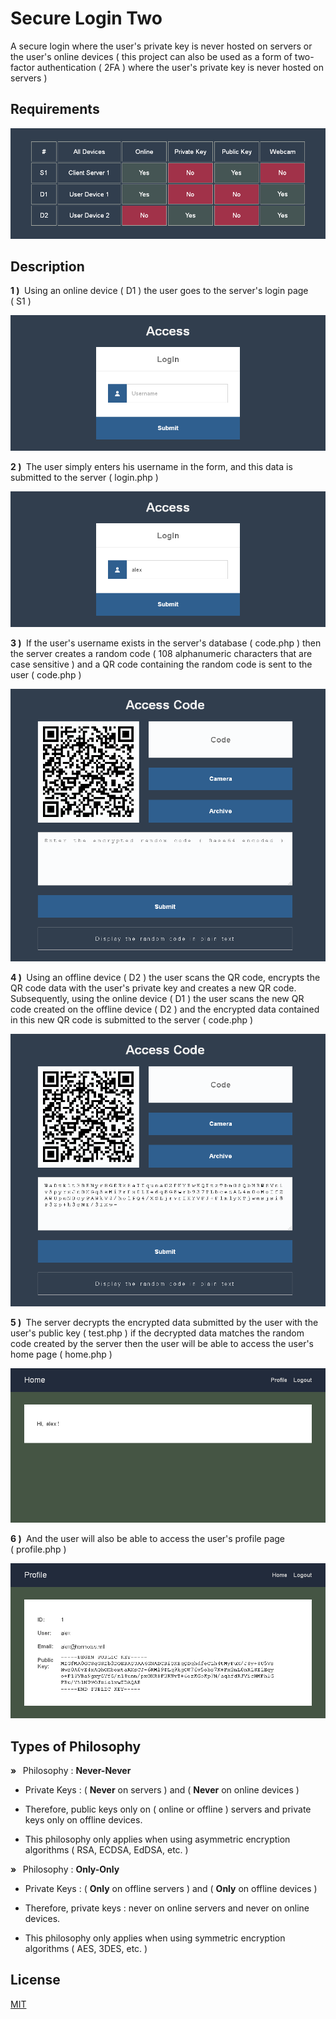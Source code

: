 # Secure Login Two

A secure login where the user's private key is never hosted on servers or the user's online devices ( this project can also be used as a form of two-factor authentication ( 2FA ) where the user's private key is never hosted on servers )

## Requirements

![table](docs/table.png)

## Description

**1&nbsp;)&nbsp;** Using an online device (&nbsp;D1&nbsp;) the user goes to the server's login page (&nbsp;S1&nbsp;)

![login1](docs/login1.png)

**2&nbsp;)&nbsp;** The user simply enters his username in the form, and this data is submitted to the server (&nbsp;login.php&nbsp;)

![login2](docs/login2.png)

**3&nbsp;)&nbsp;** If the user's username exists in the server's database (&nbsp;code.php&nbsp;) then the server creates a random code (&nbsp;108 alphanumeric characters that are case sensitive&nbsp;) and a QR code containing the random code is sent to the user (&nbsp;code.php&nbsp;)

![code1](docs/code1.png)

**4&nbsp;)&nbsp;** Using an offline device (&nbsp;D2&nbsp;) the user scans the QR code, encrypts the QR code data with the user's private key and creates a new QR code. Subsequently, using the online device (&nbsp;D1&nbsp;) the user scans the new QR code created on the offline device (&nbsp;D2&nbsp;) and the encrypted data contained in this new QR code is submitted to the server (&nbsp;code.php&nbsp;)

![code2](docs/code2.png)

**5&nbsp;)&nbsp;** The server decrypts the encrypted data submitted by the user with the user's public key (&nbsp;test.php&nbsp;) if the decrypted data matches the random code created by the server then the user will be able to access the user's home page (&nbsp;home.php&nbsp;)

![home](docs/home.png)

**6&nbsp;)&nbsp;** And the user will also be able to access the user's profile page (&nbsp;profile.php&nbsp;)

![profile](docs/profile.png)

## Types of Philosophy

**&raquo; &nbsp;** Philosophy : **Never-Never**

* Private Keys : (&nbsp;**Never** on servers&nbsp;) and (&nbsp;**Never** on online devices&nbsp;)

* Therefore, public keys only on (&nbsp;online or offline&nbsp;) servers and private keys only on offline devices.

* This philosophy only applies when using asymmetric encryption algorithms (&nbsp;RSA, ECDSA, EdDSA, etc.&nbsp;)

**&raquo; &nbsp;** Philosophy : **Only-Only**

* Private Keys : (&nbsp;**Only** on offline servers&nbsp;) and (&nbsp;**Only** on offline devices&nbsp;)

* Therefore, private keys : never on online servers and never on online devices.

* This philosophy only applies when using symmetric encryption algorithms (&nbsp;AES, 3DES, etc.&nbsp;)

## License

[MIT](https://opensource.org/license/mit)
